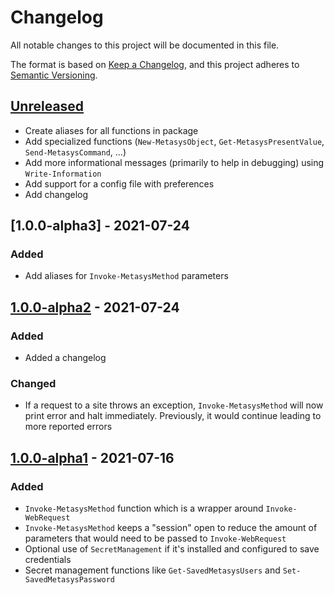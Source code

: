 # Changelog

<!-- markdownlint-disable-file no-duplicate-heading -->

All notable changes to this project will be documented in this file.

The format is based on [Keep a Changelog](https://keepachangelog.com/en/1.0.0/),
and this project adheres to [Semantic Versioning](https://semver.org/spec/v2.0.0.html).

## [Unreleased]

* Create aliases for all functions in package
* Add specialized functions (`New-MetasysObject`, `Get-MetasysPresentValue`, `Send-MetasysCommand`, ...)
* Add more informational messages (primarily to help in debugging) using `Write-Information`
* Add support for a config file with preferences
* Add changelog

## [1.0.0-alpha3] - 2021-07-24

### Added

* Add aliases for `Invoke-MetasysMethod` parameters

## [1.0.0-alpha2] - 2021-07-24

### Added

* Added a changelog

### Changed

* If a request to a site throws an exception, `Invoke-MetasysMethod` will now print error
  and halt immediately. Previously, it would continue leading to more reported errors

## [1.0.0-alpha1] - 2021-07-16

### Added

* `Invoke-MetasysMethod` function which is a wrapper around `Invoke-WebRequest`
* `Invoke-MetasysMethod` keeps a "session" open to reduce the amount of parameters that would
  need to be passed to `Invoke-WebRequest`
* Optional use of `SecretManagement` if it's installed and configured to save credentials
* Secret management functions like `Get-SavedMetasysUsers` and `Set-SavedMetasysPassword`

[Unreleased]: https://github.com/metasys-server/powershell-metasysrestclient/compare/v1.0.0-alpha2...HEAD
[1.0.0-alpha2]: https://github.com/metasys-server/powershell-metasysrestclient/compare/v1.0.0-alpha1...v1.0.0-alpha2
[1.0.0-alpha1]: https://github.com/metasys-server/powershell-metasysrestclient/releases/tag/v1.0.0-alpha1

